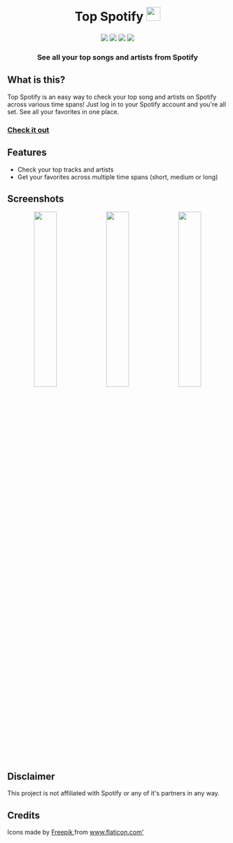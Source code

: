  <h1 align="center">
 <br>
  Top Spotify <img width = "32px" src = "https://user-images.githubusercontent.com/31800695/241299303-0d4fc527-3e51-4864-ab53-c0422ab678f7.png">
 
</h1>
 
<h3 align="center">
<img src ="https://img.shields.io/badge/Next.js-000000.svg?style=for-the-badge&logo=nextdotjs&logoColor=white">
<img src ="https://img.shields.io/badge/Spotify-1DB954.svg?style=for-the-badge&logo=Spotify&logoColor=white">
<img src ="https://img.shields.io/badge/React-61DAFB.svg?style=for-the-badge&logo=React&logoColor=black">
<img src ="https://img.shields.io/badge/Vercel-000000.svg?style=for-the-badge&logo=Vercel&logoColor=white">
<br>
</h3>
<h3 align="center">
See all your top songs and artists from Spotify
</h3>

## What is this?

Top Spotify is an easy way to check your top song and artists on Spotify across various time spans! Just log in to your Spotify account and you're all set. See all your favorites in one place.

### [Check it out](https://top-spotify.vercel.app/)

## Features

-   Check your top tracks and artists
-   Get your favorites across multiple time spans (short, medium or long)

## Screenshots

<div align="center">
<img src="https://user-images.githubusercontent.com/31800695/235344512-d573dc96-4f05-4d7c-8177-fbc15e58dbfe.png" width="32%"></img>
<img src="https://user-images.githubusercontent.com/31800695/235344514-b18420b2-0f2d-4869-8477-a0132782a54d.png" width="32%"></img>
<img src="https://user-images.githubusercontent.com/31800695/235344517-9523cd14-c70b-47d6-80f3-3a4701e9e094.png" width="32%"></img>
</div>

## Disclaimer

This project is not affiliated with Spotify or any of it's partners in any way.

## Credits

<div> Icons made by <a href="https://www.flaticon.com/authors/freepik" title="Freepik"> Freepik </a> from <a href="https://www.flaticon.com/" title="Flaticon">www.flaticon.com'</a></div>
